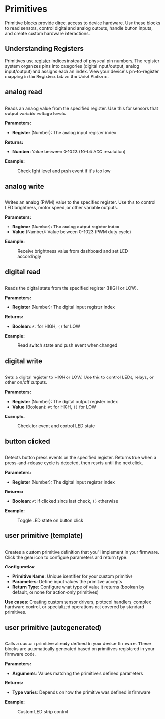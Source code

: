 # Primitives

Primitive blocks provide direct access to device hardware. Use these blocks to read sensors, control digital and analog outputs, handle button inputs, and create custom hardware interactions.

## Understanding Registers

Primitives use [register](../../../general-concepts/primitives.md#registers) indices instead of physical pin numbers. The register system organizes pins into categories (digital input/output, analog input/output) and assigns each an index. View your device's pin-to-register mapping in the Registers tab on the Uniot Platform.

## analog read

<div align="left"><figure><img src="../../../.gitbook/assets/primitives_analog_read.png" alt=""><figcaption></figcaption></figure></div>

Reads an analog value from the specified register. Use this for sensors that output variable voltage levels.

**Parameters:**

- **Register** (Number): The analog input register index

**Returns:**

- **Number**: Value between 0-1023 (10-bit ADC resolution)

**Example:**

<div><figure><img src="../../../.gitbook/assets/primitives_analog_read_example.png" alt=""><figcaption>Check light level and push event if it's too low</figcaption></figure></div>

## analog write

<div align="left"><figure><img src="../../../.gitbook/assets/primitives_analog_write.png" alt=""><figcaption></figcaption></figure></div>

Writes an analog (PWM) value to the specified register. Use this to control LED brightness, motor speed, or other variable outputs.

**Parameters:**

- **Register** (Number): The analog output register index
- **Value** (Number): Value between 0-1023 (PWM duty cycle)

**Example:**

<div><figure><img src="../../../.gitbook/assets/primitives_analog_write_example.png" alt=""><figcaption>Receive brightness value from dashboard and set LED accordingly</figcaption></figure></div>

## digital read

<div align="left"><figure><img src="../../../.gitbook/assets/primitives_digital_read.png" alt=""><figcaption></figcaption></figure></div>

Reads the digital state from the specified register (HIGH or LOW).

**Parameters:**

- **Register** (Number): The digital input register index

**Returns:**

- **Boolean**: `#t` for HIGH, `()` for LOW

**Example:**

<div><figure><img src="../../../.gitbook/assets/primitives_digital_read_example.png" alt=""><figcaption>Read switch state and push event when changed</figcaption></figure></div>

## digital write

<div align="left"><figure><img src="../../../.gitbook/assets/primitives_digital_write.png" alt=""><figcaption></figcaption></figure></div>

Sets a digital register to HIGH or LOW. Use this to control LEDs, relays, or other on/off outputs.

**Parameters:**

- **Register** (Number): The digital output register index
- **Value** (Boolean): `#t` for HIGH, `()` for LOW

**Example:**

<div><figure><img src="../../../.gitbook/assets/primitives_digital_write_example.png" alt=""><figcaption>Check for event and control LED state</figcaption></figure></div>

## button clicked

<div align="left"><figure><img src="../../../.gitbook/assets/primitives_button_clicked.png" alt=""><figcaption></figcaption></figure></div>

Detects button press events on the specified register. Returns true when a press-and-release cycle is detected, then resets until the next click.

**Parameters:**

- **Register** (Number): The digital input register index

**Returns:**

- **Boolean**: `#t` if clicked since last check, `()` otherwise

**Example:**

<div><figure><img src="../../../.gitbook/assets/primitives_button_clicked_example.png" alt=""><figcaption>Toggle LED state on button click</figcaption></figure></div>

## user primitive (template)

<div align="left"><figure><img src="../../../.gitbook/assets/primitives_user_primitive.png" alt=""><figcaption></figcaption></figure></div>

Creates a custom primitive definition that you'll implement in your firmware. Click the gear icon to configure parameters and return type.

**Configuration:**

- **Primitive Name**: Unique identifier for your custom primitive
- **Parameters**: Define input values the primitive accepts
- **Return Type**: Configure what type of value it returns (boolean by default, or none for action-only primitives)

**Use cases**: Creating custom sensor drivers, protocol handlers, complex hardware control, or specialized operations not covered by standard primitives.

## user primitive (autogenerated)

<div align="left"><figure><img src="../../../.gitbook/assets/primitives_user_primitive_auto.png" alt=""><figcaption></figcaption></figure></div>

Calls a custom primitive already defined in your device firmware. These blocks are automatically generated based on primitives registered in your firmware code.

**Parameters:**

- **Arguments**: Values matching the primitive's defined parameters

**Returns:**

- **Type varies**: Depends on how the primitive was defined in firmware

**Example:**

<div><figure><img src="../../../.gitbook/assets/primitives_user_primitive_auto_example.png" alt=""><figcaption>Custom LED strip control</figcaption></figure></div>
